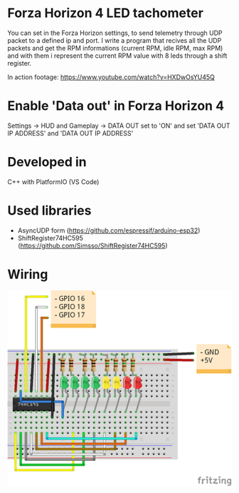 # Forza Horizon 4 LED tachometer
You can set in the Forza Horizon settings, to send telemetry through UDP packet to a defined ip and port. I write a program that recives all the UDP packets and get the RPM informations (current RPM, idle RPM, max RPM) and with them i represent the current RPM value with 8 leds through a shift register.

In action footage: https://www.youtube.com/watch?v=HXDwOsYU45Q

# Enable 'Data out' in Forza Horizon 4
Settings -> HUD and Gameplay -> DATA OUT set to 'ON' and set 'DATA OUT IP ADDRESS' and 'DATA OUT IP ADDRESS'

# Developed in
C++ with PlatformIO (VS Code)

# Used libraries
- AsyncUDP form (https://github.com/espressif/arduino-esp32)
- ShiftRegister74HC595 (https://github.com/Simsso/ShiftRegister74HC595)

# Wiring
![led_tacho](led_tacho_bb.png)